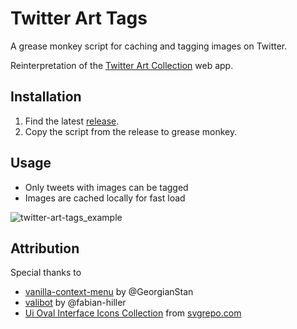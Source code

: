 # Twitter Art Tags

A grease monkey script for caching and tagging images on Twitter.

Reinterpretation of the [Twitter Art Collection](https://github.com/poohcom1/twitter-art-collection) web app.

## Installation

1. Find the latest [release](https://github.com/poohcom1/twitter-art-collection-v2/releases).
2. Copy the script from the release to grease monkey.

## Usage

- Only tweets with images can be tagged
- Images are cached locally for fast load

![twitter-art-tags_example](https://github.com/poohcom1/twitter-art-tags/assets/74857873/dcf52dd9-2334-4c7c-a982-ab66bf759585)

## Attribution

Special thanks to

-   [vanilla-context-menu](https://github.com/GeorgianStan/vanilla-context-menu) by @GeorgianStan
-   [valibot](https://github.com/fabian-hiller/valibot) by @fabian-hiller
-   [Ui Oval Interface Icons Collection](https://www.svgrepo.com/collection/ui-oval-interface-icons) from [svgrepo.com](https://www.svgrepo.com/)
